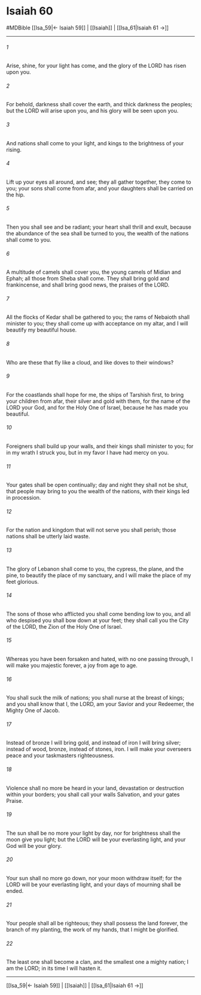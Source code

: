 # Isaiah 60
#MDBible
[[Isa_59|← Isaiah 59]] | [[Isaiah]] | [[Isa_61|Isaiah 61 →]]

***

###### 1 
Arise, shine, for your light has come, and the glory of the LORD has risen upon you. 

###### 2 
For behold, darkness shall cover the earth, and thick darkness the peoples; but the LORD will arise upon you, and his glory will be seen upon you. 

###### 3 
And nations shall come to your light, and kings to the brightness of your rising. 

###### 4 
Lift up your eyes all around, and see; they all gather together, they come to you; your sons shall come from afar, and your daughters shall be carried on the hip. 

###### 5 
Then you shall see and be radiant; your heart shall thrill and exult, because the abundance of the sea shall be turned to you, the wealth of the nations shall come to you. 

###### 6 
A multitude of camels shall cover you, the young camels of Midian and Ephah; all those from Sheba shall come. They shall bring gold and frankincense, and shall bring good news, the praises of the LORD. 

###### 7 
All the flocks of Kedar shall be gathered to you; the rams of Nebaioth shall minister to you; they shall come up with acceptance on my altar, and I will beautify my beautiful house. 

###### 8 
Who are these that fly like a cloud, and like doves to their windows? 

###### 9 
For the coastlands shall hope for me, the ships of Tarshish first, to bring your children from afar, their silver and gold with them, for the name of the LORD your God, and for the Holy One of Israel, because he has made you beautiful. 

###### 10 
Foreigners shall build up your walls, and their kings shall minister to you; for in my wrath I struck you, but in my favor I have had mercy on you. 

###### 11 
Your gates shall be open continually; day and night they shall not be shut, that people may bring to you the wealth of the nations, with their kings led in procession. 

###### 12 
For the nation and kingdom that will not serve you shall perish; those nations shall be utterly laid waste. 

###### 13 
The glory of Lebanon shall come to you, the cypress, the plane, and the pine, to beautify the place of my sanctuary, and I will make the place of my feet glorious. 

###### 14 
The sons of those who afflicted you shall come bending low to you, and all who despised you shall bow down at your feet; they shall call you the City of the LORD, the Zion of the Holy One of Israel. 

###### 15 
Whereas you have been forsaken and hated, with no one passing through, I will make you majestic forever, a joy from age to age. 

###### 16 
You shall suck the milk of nations; you shall nurse at the breast of kings; and you shall know that I, the LORD, am your Savior and your Redeemer, the Mighty One of Jacob. 

###### 17 
Instead of bronze I will bring gold, and instead of iron I will bring silver; instead of wood, bronze, instead of stones, iron. I will make your overseers peace and your taskmasters righteousness. 

###### 18 
Violence shall no more be heard in your land, devastation or destruction within your borders; you shall call your walls Salvation, and your gates Praise. 

###### 19 
The sun shall be no more your light by day, nor for brightness shall the moon give you light; but the LORD will be your everlasting light, and your God will be your glory. 

###### 20 
Your sun shall no more go down, nor your moon withdraw itself; for the LORD will be your everlasting light, and your days of mourning shall be ended. 

###### 21 
Your people shall all be righteous; they shall possess the land forever, the branch of my planting, the work of my hands, that I might be glorified. 

###### 22 
The least one shall become a clan, and the smallest one a mighty nation; I am the LORD; in its time I will hasten it. 

***

[[Isa_59|← Isaiah 59]] | [[Isaiah]] | [[Isa_61|Isaiah 61 →]]
